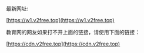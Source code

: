 最新网址:

[https://w1.v2free.top](https://w1.v2free.top)

教育网的网友如果打不开上面的链接，请使用下面的链接：

[https://cdn.v2free.top](https://cdn.v2free.top)
